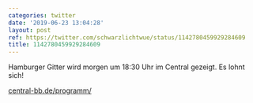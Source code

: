 ```yaml
---
categories: twitter
date: '2019-06-23 13:04:28'
layout: post
ref: https://twitter.com/schwarzlichtwue/status/1142780459929284609
title: 1142780459929284609
---
```

Hamburger Gitter wird morgen um 18:30 Uhr im Central gezeigt. Es lohnt sich!

[central-bb.de/programm/](https://www.central-bb.de/programm/)